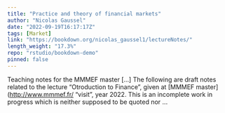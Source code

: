 ```yaml
---
title: "Practice and theory of financial markets"
author: "Nicolas Gaussel"
date: "2022-09-19T16:17:17Z"
tags: [Market]
link: "https://bookdown.org/nicolas_gaussel1/lectureNotes/"
length_weight: "17.3%"
repo: "rstudio/bookdown-demo"
pinned: false
---
```


Teaching notes for the MMMEF master [...] The following are draft notes related to the lecture “Otroduction to Finance”, given at [MMMEF master](http://www.mmmef.fr/ “visit”, year 2022. This is an incomplete work in progress which is neither supposed to be quoted nor ...
